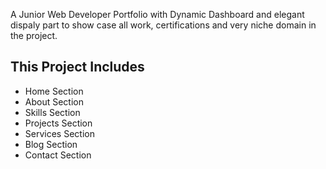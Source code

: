 <p>A Junior Web Developer Portfolio with Dynamic Dashboard and elegant dispaly part to show case all work, certifications and very niche domain in the project.</p>

<h2>This Project Includes</h2>
<ul>
    <li>Home Section</li>
    <li>About Section</li>
    <li>Skills Section</li>
    <li>Projects Section</li>
    <li>Services Section</li>
    <li>Blog Section</li>
    <li>Contact Section</li>
</ul>
